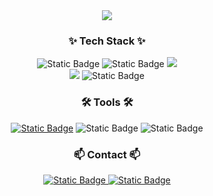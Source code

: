 <div align="center">
  <img src="https://capsule-render.vercel.app/api?type=waving&height=300&color=gradient&text=Woojin's%20Github">
</div>
<!--
<div align="center">
  <a href="https://git.io/typing-svg"><img src="https://readme-typing-svg.demolab.com?        font=Fira+Code&pause=1000&color=AC9BF7&center=true&random=false&width=435&lines=Welcome+to+my+Github!;%EC%95%88%EB%85%95%ED%95%98%EC%84%B8%EC%9A%94!+%EB%B0%98%EA%B0%91%EC%8A%B5%EB%8B%88%EB%8B%A4!" alt="Typing SVG" /></a>
</div>
<br>
-->

<h3 align="center">✨ Tech Stack ✨</h3>
<div align="center">
  <img alt="Static Badge" src="https://img.shields.io/badge/SpringBoot-%236DB33F?style=for-the-badge&logo=springboot&logoColor=FFFFFF">
  <img alt="Static Badge" src="https://img.shields.io/badge/C-%23A8B9CC?style=for-the-badge&logo=c&logoColor=%23000000">
  <img src="https://img.shields.io/badge/java-DF0522?style=for-the-badge&logo=java">
</div>
<div align="center">
  
  <img src="https://img.shields.io/badge/mysql-4479A1?style=for-the-badge&logo=mysql&logoColor=white">
  <img alt="Static Badge" src="https://img.shields.io/badge/gradle-%2302303A?style=for-the-badge&logo=gradle&logoColor=FFFFFF">
</div>

<div align="center">
  <h3>🛠 Tools 🛠</h3>
  <a href="https://www.notion.so/2a6a128fc7e64991a66249b8f10259af?pvs=4"><img alt="Static Badge" src="https://img.shields.io/badge/Notion-000000?style=for-the-badge&logo=notion"></a>
  <img alt="Static Badge" src="https://img.shields.io/badge/Git-%23F05032?style=for-the-badge&logo=git&logoColor=FFFFFF">
  <img alt="Static Badge" src="https://img.shields.io/badge/intellijidea-000000?style=for-the-badge&logo=intellijidea&logoColor=FFFFFF">
</div>

<h3 align="center">📫 Contact 📫</h3>
<div align="center">
  <a href="https://www.instagram.com/kwj_daily/">
    <img alt="Static Badge" src="https://img.shields.io/badge/kwj_daily-E4405F?style=for-the-badge&logo=instagram&logoColor=%23ffffff">
  </a>
  <a href="mailto:rladnwlsok@naver.com">
    <img alt="Static Badge" src="https://img.shields.io/badge/rladnwlsok@naver.com-03C75A?style=for-the-badge&logo=gmail&logoColor=03C75A">
  </a>
</div>

<!--
**kwj0605/kwj0605** is a ✨ _special_ ✨ repository because its `README.md` (this file) appears on your GitHub profile.

Here are some ideas to get you started:

<a href="버튼을 눌렀을 때 이동할 링크" target="_blank"><img src="https://img.shields.io/badge/뱃지레이블-배경색?style=뱃지모양&logo=로고&logoColor=로고색상"/></a>

- 🔭 I’m currently working on ...
- 🌱 I’m currently learning ...
- 👯 I’m looking to collaborate on ...
- 🤔 I’m looking for help with ...
- 💬 Ask me about ...
- 📫 How to reach me: ...
- 😄 Pronouns: ...
- ⚡ Fun fact: ...
-->
